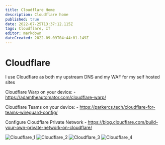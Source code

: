 ```yaml
---
title: Cloudflare Home
description: Cloudflare home
published: true
date: 2022-07-25T13:37:12.115Z
tags: Cloudflare, IT
editor: markdown
dateCreated: 2022-09-09T04:44:01.149Z
---
```

# Cloudflare
I use Cloudflare as both my upstream DNS and my WAF for my self hosted sites

Cloudflare Warp on your device:
	- https://adamtheautomator.com/cloudflare-warp/
	
Cloudflare Teams on your device:
	- https://parkercs.tech/cloudflare-for-teams-wireguard-config/

Configure Cloudflare Private Network
	- https://blog.cloudflare.com/build-your-own-private-network-on-cloudflare/

![Cloudflare_1](https://user-images.githubusercontent.com/12887622/134787420-36f28a4a-4f43-46f0-a4fe-870e005afffc.JPG)
![Cloudflare_2](https://user-images.githubusercontent.com/12887622/134787416-1fd6f4ae-4d47-4a16-8d75-1018641ff3a3.JPG)
![Cloudflare_3](https://user-images.githubusercontent.com/12887622/134787418-a87f8c69-5c10-45d1-8966-18eb67400ce6.JPG)
![Cloudflare_4](https://user-images.githubusercontent.com/12887622/134787419-a7d58ab9-e931-41b9-ac46-5bc25217d4f0.JPG)
